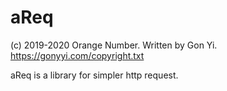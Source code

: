 # aReq

(c) 2019-2020 Orange Number.
Written by Gon Yi. <https://gonyyi.com/copyright.txt>

aReq is a library for simpler http request.

